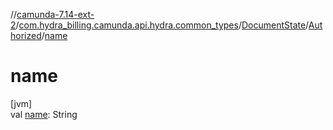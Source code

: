 //[camunda-7.14-ext-2](../../../../index.md)/[com.hydra_billing.camunda.api.hydra.common_types](../../index.md)/[DocumentState](../index.md)/[Authorized](index.md)/[name](name.md)

# name

[jvm]\
val [name](name.md): String
